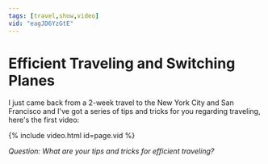```yaml
---
tags: [travel,show,video]
vid: "eagJD6YzGtE"
---
```


# Efficient Traveling and Switching Planes


I just came back from a 2-week travel to the New York City and San Francisco and I've got a series of tips and tricks for you regarding traveling, here's the first video:

{% include video.html id=page.vid %}

_Question:_ _What are your tips and tricks for efficient traveling?_

[n]: https://michael.gratis/nozbe